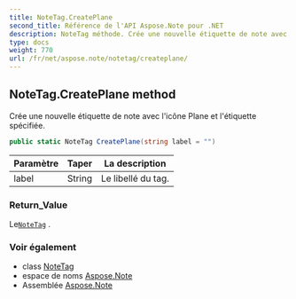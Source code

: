```yaml
---
title: NoteTag.CreatePlane
second_title: Référence de l'API Aspose.Note pour .NET
description: NoteTag méthode. Crée une nouvelle étiquette de note avec licône Plane et létiquette spécifiée.
type: docs
weight: 770
url: /fr/net/aspose.note/notetag/createplane/
---
```

## NoteTag.CreatePlane method

Crée une nouvelle étiquette de note avec l'icône Plane et l'étiquette spécifiée.

```csharp
public static NoteTag CreatePlane(string label = "")
```

| Paramètre | Taper | La description |
| --- | --- | --- |
| label | String | Le libellé du tag. |

### Return_Value

Le[`NoteTag`](../) .

### Voir également

* class [NoteTag](../)
* espace de noms [Aspose.Note](../../notetag/)
* Assemblée [Aspose.Note](../../../)


